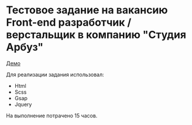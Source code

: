 # Тестовое задание на вакансию Front-end разработчик / верстальщик в компанию "Студия Арбуз"  
  
[Демо](https://arbuz-test-layout.vercel.app/)

Для реализации задания использовал:

- Html
- Scss
- Gsap
- Jquery

На выполнение потрачено 15 часов.
